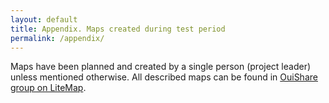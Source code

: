 ```yaml
---
layout: default
title: Appendix. Maps created during test period
permalink: /appendix/
---
```


Maps have been planned and created by a single person (project leader) unless mentioned otherwise. All described maps can be found in [OuiShare group on LiteMap](https://litemap.net/group.php?groupid=1951011111250074004001423148964).